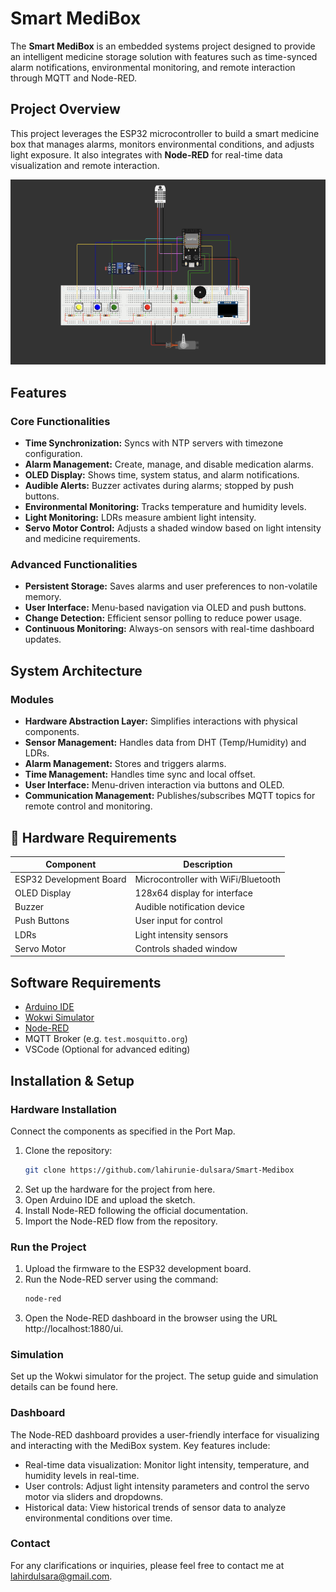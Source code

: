# Smart MediBox

The **Smart MediBox** is an embedded systems project designed to provide an intelligent medicine storage solution with features such as time-synced alarm notifications, environmental monitoring, and remote interaction through MQTT and Node-RED.

## Project Overview

This project leverages the ESP32 microcontroller to build a smart medicine box that manages alarms, monitors environmental conditions, and adjusts light exposure. It also integrates with **Node-RED** for real-time data visualization and remote interaction.

![block_diagram](Images/Medibox.png)


## Features

### Core Functionalities
- **Time Synchronization:** Syncs with NTP servers with timezone configuration.
- **Alarm Management:** Create, manage, and disable medication alarms.
- **OLED Display:** Shows time, system status, and alarm notifications.
- **Audible Alerts:** Buzzer activates during alarms; stopped by push buttons.
- **Environmental Monitoring:** Tracks temperature and humidity levels.
- **Light Monitoring:** LDRs measure ambient light intensity.
- **Servo Motor Control:** Adjusts a shaded window based on light intensity and medicine requirements.

### Advanced Functionalities
- **Persistent Storage:** Saves alarms and user preferences to non-volatile memory.
- **User Interface:** Menu-based navigation via OLED and push buttons.
- **Change Detection:** Efficient sensor polling to reduce power usage.
- **Continuous Monitoring:** Always-on sensors with real-time dashboard updates.

## System Architecture

### Modules
- **Hardware Abstraction Layer:** Simplifies interactions with physical components.
- **Sensor Management:** Handles data from DHT (Temp/Humidity) and LDRs.
- **Alarm Management:** Stores and triggers alarms.
- **Time Management:** Handles time sync and local offset.
- **User Interface:** Menu-driven interaction via buttons and OLED.
- **Communication Management:** Publishes/subscribes MQTT topics for remote control and monitoring.

## 🔧 Hardware Requirements

| Component                 | Description                          |
|--------------------------|--------------------------------------|
| ESP32 Development Board  | Microcontroller with WiFi/Bluetooth  |
| OLED Display             | 128x64 display for interface         |
| Buzzer                   | Audible notification device          |
| Push Buttons             | User input for control               |
| LDRs                     | Light intensity sensors              |
| Servo Motor              | Controls shaded window               |

## Software Requirements

- [Arduino IDE](https://www.arduino.cc/en/software)
- [Wokwi Simulator](https://wokwi.com/)
- [Node-RED](https://nodered.org/)
- MQTT Broker (e.g. `test.mosquitto.org`)
- VSCode (Optional for advanced editing)

## Installation & Setup

### Hardware Installation

Connect the components as specified in the Port Map.

1. Clone the repository:
   ```bash
   git clone https://github.com/lahirunie-dulsara/Smart-Medibox
2. Set up the hardware for the project from here.
3. Open Arduino IDE and upload the sketch.
4. Install Node-RED following the official documentation.
5. Import the Node-RED flow from the repository.

### Run the Project

1. Upload the firmware to the ESP32 development board.
2. Run the Node-RED server using the command:
   ```bash
   node-red
3. Open the Node-RED dashboard in the browser using the URL http://localhost:1880/ui.

   
### Simulation
Set up the Wokwi simulator for the project. The setup guide and simulation details can be found here.

### Dashboard
The Node-RED dashboard provides a user-friendly interface for visualizing and interacting with the MediBox system. Key features include:
- Real-time data visualization: Monitor light intensity, temperature, and humidity levels in real-time.
- User controls: Adjust light intensity parameters and control the servo motor via sliders and dropdowns.
- Historical data: View historical trends of sensor data to analyze environmental conditions over time.

### Contact
For any clarifications or inquiries, please feel free to contact me at [lahirdulsara@gmail.com](mailto:lahirdulsara@gmail.com).

